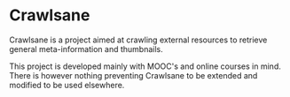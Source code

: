Crawlsane
================

Crawlsane is a project aimed at crawling external resources to retrieve general
meta-information and thumbnails.

This project is developed mainly with MOOC's and online courses in mind. There is
however nothing preventing Crawlsane to be extended and modified to be used elsewhere.
